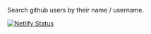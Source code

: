 Search github users by their name / username.

[![Netlify Status](https://api.netlify.com/api/v1/badges/db86d489-1d32-4f9a-b7c4-135a4484ceeb/deploy-status)](https://app.netlify.com/sites/okay-head-github-finder/deploys)
